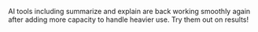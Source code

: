 AI tools including summarize and explain are back working smoothly again after adding more capacity to handle heavier use. Try them out on results!
